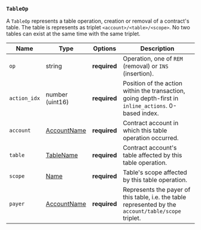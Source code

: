 
### `TableOp`

A `TableOp` represents a table operation, creation or removal of a contract's table. The table is represents as
triplet `<account>/<table>/<scope>`. No two tables can exist at the same time with the same triplet.

Name | Type | Options | Description
-----|------|---------|------------
`op` | string | **required** | Operation, one of `REM` (removal) or `INS` (insertion).
`action_idx` | number (uint16) | **required** | Position of the action within the transaction, going depth-first in `inline_actions`. 0-based index.
`account` | [AccountName](#type-AccountName) | **required** | Contract account in which this table operation occurred.
`table` | [TableName](#type-TableName) | **required** | Contract account's table affected by this table operation.
`scope` | [Name](#type-Name) | **required** | Table's scope affected by this table operation.
`payer` | [AccountName](#type-AccountName) | **required** | Represents the payer of this table, i.e. the table represented by the `account/table/scope` triplet.
